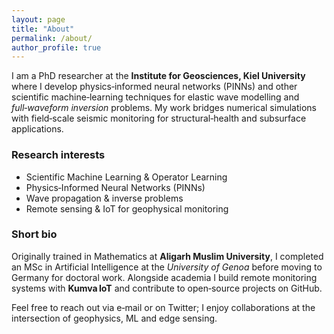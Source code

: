 ```yaml
---
layout: page
title: "About"
permalink: /about/
author_profile: true
---
```


I am a PhD researcher at the **Institute for Geosciences, Kiel University** where I develop physics‑informed neural networks (PINNs) and other scientific machine‑learning techniques for elastic wave modelling and *full‑waveform inversion* problems. My work bridges numerical simulations with field‑scale seismic monitoring for structural‑health and subsurface applications.

### Research interests
* Scientific Machine Learning & Operator Learning  
* Physics‑Informed Neural Networks (PINNs)  
* Wave propagation & inverse problems  
* Remote sensing & IoT for geophysical monitoring  

### Short bio
Originally trained in Mathematics at **Aligarh Muslim University**, I completed an MSc in Artificial Intelligence at the *University of Genoa* before moving to Germany for doctoral work. Alongside academia I build remote monitoring systems with **Kumva IoT** and contribute to open‑source projects on GitHub.

Feel free to reach out via e‑mail or on Twitter; I enjoy collaborations at the intersection of geophysics, ML and edge sensing.
